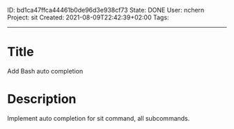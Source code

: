 ID: bd1ca47ffca44461b0de96d3e938cf73
State: DONE
User: nchern
Project: sit
Created: 2021-08-09T22:42:39+02:00
Tags: 

---

# Title
Add Bash auto completion

# Description
Implement auto completion for sit command, all subcommands.
